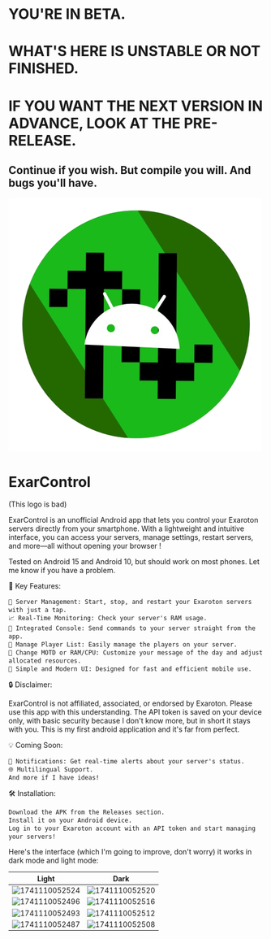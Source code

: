 # YOU'RE IN BETA.
# WHAT'S HERE IS UNSTABLE OR NOT FINISHED.
# IF YOU WANT THE NEXT VERSION IN ADVANCE, LOOK AT THE PRE-RELEASE.
## Continue if you wish. But compile you will. And bugs you'll have.

![Logo](https://github.com/Oh64/ExarControl/blob/master/app/src/main/res/drawable/logopng.png?raw=true)
# ExarControl 
(This logo is bad)

ExarControl is an unofficial Android app that lets you control your Exaroton servers directly from your smartphone. With a lightweight and intuitive interface, you can access your servers, manage settings, restart servers, and more—all without opening your browser !

Tested on Android 15 and Android 10, but should work on most phones. Let me know if you have a problem.

🚀 Key Features:

    📂 Server Management: Start, stop, and restart your Exaroton servers with just a tap.
    📈 Real-Time Monitoring: Check your server's RAM usage.
    💬 Integrated Console: Send commands to your server straight from the app.
    👥 Manage Player List: Easily manage the players on your server.
    🔄 Change MOTD or RAM/CPU: Customize your message of the day and adjust allocated resources.
    🎨 Simple and Modern UI: Designed for fast and efficient mobile use.

🔒 Disclaimer:

ExarControl is not affiliated, associated, or endorsed by Exaroton. Please use this app with this understanding.
The API token is saved on your device only, with basic security because I don't know more, but in short it stays with you.
This is my first android application and it's far from perfect.

💡 Coming Soon:

    🔔 Notifications: Get real-time alerts about your server's status.
    🌐 Multilingual Support.
    And more if I have ideas!

🛠️ Installation:

    Download the APK from the Releases section.
    Install it on your Android device.
    Log in to your Exaroton account with an API token and start managing your servers!

Here's the interface (which I'm going to improve, don't worry) it works in dark mode and light mode: 

| Light | Dark |
|-------|-------|
| ![1741110052524](https://github.com/user-attachments/assets/226284a7-8460-4aa5-b650-2d93019d21f1) | ![1741110052520](https://github.com/user-attachments/assets/b1c19c8b-af0d-4bca-a818-74e124f6b1dd) |
| ![1741110052496](https://github.com/user-attachments/assets/3a50e59d-0d62-4c70-b87a-7505f79ce7fa) | ![1741110052516](https://github.com/user-attachments/assets/70ae3a5c-1bbf-4ee9-8e49-8a5b926fe1be) |
| ![1741110052493](https://github.com/user-attachments/assets/895eb7d2-f121-46bd-98e2-b8ebdf5f260b) | ![1741110052512](https://github.com/user-attachments/assets/e3924a91-3921-47f6-abd9-7c8fbb61b150) |
| ![1741110052487](https://github.com/user-attachments/assets/c1aa7330-1e68-402c-9912-9084830890f9) | ![1741110052508](https://github.com/user-attachments/assets/b791828f-b762-437d-91f6-131452080693) |


